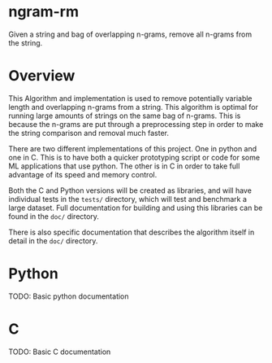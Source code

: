 # ngram-rm
Given a string and bag of overlapping n-grams, remove all n-grams from the string.

Overview
========
This Algorithm and implementation is used to remove potentially variable length
 and overlapping n-grams from a string. This algorithm is optimal for running 
large amounts of strings on the same bag of n-grams. This is because the n-grams
are put through a preprocessing step in order to make the string comparison and 
removal much faster.

There are two different implementations of this project. One in python and one
in C. This is to have both a quicker prototyping script or code for some 
ML applications that use python. The other is in C in order to take full 
advantage of its speed and memory control.

Both the C and Python versions will be created as libraries, and will have
individual tests in the `tests/` directory, which will test and benchmark a 
large dataset. Full documentation for building and using this libraries 
can be found in the `doc/` directory.

There is also specific documentation that describes the algorithm itself in detail
in the `doc/` directory.


Python
======
TODO: Basic python documentation

C
=
TODO: Basic C documentation
